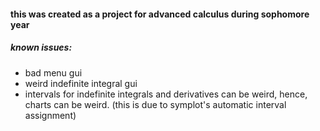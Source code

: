 #### this was created as a project for advanced calculus during sophomore year

##### known issues:
* bad menu gui
* weird indefinite integral gui
* intervals for indefinite integrals and derivatives can be weird, hence, charts can be weird. (this is due to symplot's automatic interval assignment)
